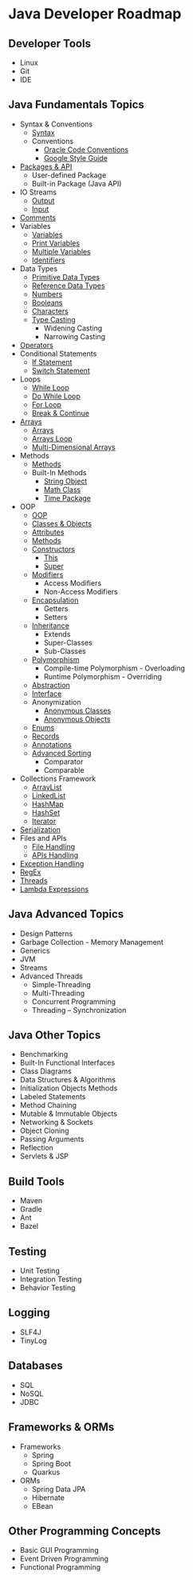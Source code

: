 # Java Developer Roadmap

## Developer Tools
* Linux
* Git
* IDE

## Java Fundamentals Topics
* Syntax & Conventions
  * [Syntax](https://www.w3schools.com/java/java_syntax.asp)
  * Conventions
    * [Oracle Code Conventions](https://www.oracle.com/technetwork/java/codeconventions-150003.pdf)
    * [Google Style Guide](https://google.github.io/styleguide/javaguide.html)
* [Packages & API](https://www.w3schools.com/java/java_packages.asp)
  * User-defined Package
  * Built-in Package (Java API)
* IO Streams
  * [Output](https://www.w3schools.com/java/java_output.asp)
  * [Input](https://www.w3schools.com/java/java_user_input.asp)
* [Comments](https://www.w3schools.com/java/java_comments.asp)
* Variables
  * [Variables](https://www.w3schools.com/java/java_variables.asp)
  * [Print Variables](https://www.w3schools.com/java/java_variables_print.asp)
  * [Multiple Variables](https://www.w3schools.com/java/java_variables_multiple.asp)
  * [Identifiers](https://www.w3schools.com/java/java_variables_identifiers.asp)
* Data Types
  * [Primitive Data Types](https://www.w3schools.com/java/java_data_types.asp)
  * [Reference Data Types](https://www.w3schools.com/java/java_data_types_non-prim.asp)
  * [Numbers](https://www.w3schools.com/java/java_data_types_numbers.asp)
  * [Booleans](https://www.w3schools.com/java/java_data_types_boolean.asp)
  * [Characters](https://www.w3schools.com/java/java_data_types_characters.asp)
  * [Type Casting](https://www.w3schools.com/java/java_type_casting.asp)
    * Widening Casting
    * Narrowing Casting
* [Operators](https://www.w3schools.com/java/java_operators.asp)
* Conditional Statements
  * [If Statement](https://www.w3schools.com/java/java_conditions.asp)
  * [Switch Statement](https://www.w3schools.com/java/java_switch.asp)
* Loops
  * [While Loop](https://www.w3schools.com/java/java_while_loop.asp)
  * [Do While Loop](https://www.w3schools.com/java/java_while_loop_do.asp)
  * [For Loop](https://www.w3schools.com/java/java_for_loop.asp)
  * [Break & Continue](https://www.w3schools.com/java/java_break.asp)
* [Arrays](https://www.w3schools.com/java/java_arrays.asp)
  * [Arrays](https://www.w3schools.com/java/java_arrays.asp)
  * [Arrays Loop](https://www.w3schools.com/java/java_arrays_loop.asp)
  * [Multi-Dimensional Arrays](https://www.w3schools.com/java/java_arrays_multi.asp)
* Methods
  * [Methods](https://www.w3schools.com/java/java_methods.asp)
  * Built-In Methods
    * [String Object](https://www.w3schools.com/java/java_strings.asp)
    * [Math Class](https://www.w3schools.com/java/java_math.asp)
    * [Time Package](https://www.w3schools.com/java/java_date.asp)
* OOP
  * [OOP](https://www.w3schools.com/java/java_oop.asp)
  * [Classes & Objects](https://www.w3schools.com/java/java_classes.asp)
  * [Attributes](https://www.w3schools.com/java/java_class_attributes.asp)
  * [Methods](https://www.w3schools.com/java/java_class_methods.asp)
  * [Constructors](https://www.w3schools.com/java/java_constructors.asp)
    * [This](https://www.w3schools.com/java/ref_keyword_this.asp)
    * [Super](https://www.w3schools.com/java/ref_keyword_super.asp)
  * [Modifiers](https://www.w3schools.com/java/java_modifiers.asp)
    * Access Modifiers
    * Non-Access Modifiers
  * [Encapsulation](https://www.w3schools.com/java/java_encapsulation.asp)
    * Getters
    * Setters
  * [Inheritance](https://www.w3schools.com/java/java_inheritance.asp)
    * Extends
    * Super-Classes
    * Sub-Classes
  * [Polymorphism](https://www.geeksforgeeks.org/polymorphism-in-java/)
    * Compile-time Polymorphism - Overloading
    * Runtime Polymorphism - Overriding
  * [Abstraction](https://www.w3schools.com/java/java_abstract.asp)
  * [Interface](https://www.w3schools.com/java/java_interface.asp)
  * Anonymization
    * [Anonymous Classes](https://www.baeldung.com/java-anonymous-classes)
    * [Anonymous Objects](https://www.geeksforgeeks.org/anonymous-object-in-java/)
  * [Enums](https://www.w3schools.com/java/java_enums.asp)
  * [Records](https://www.baeldung.com/java-record-keyword)
  * [Annotations](https://www.geeksforgeeks.org/annotations-in-java/)
  * [Advanced Sorting](https://www.w3schools.com/java/java_advanced_sorting.asp)
    * Comparator
    * Comparable
* Collections Framework
  * [ArrayList](https://www.w3schools.com/java/java_arraylist.asp)
  * [LinkedList](https://www.w3schools.com/java/java_linkedlist.asp)
  * [HashMap](https://www.w3schools.com/java/java_hashmap.asp)
  * [HashSet](https://www.w3schools.com/java/java_hashset.asp)
  * [Iterator](https://www.w3schools.com/java/java_iterator.asp)
* [Serialization](https://www.baeldung.com/java-serialization)
* Files and APIs
  * [File Handling](https://www.w3schools.com/java/java_files.asp)
  * [APIs Handling](https://www.baeldung.com/java-9-http-client)
* [Exception Handling](https://www.w3schools.com/java/java_try_catch.asp)
* [RegEx](https://www.w3schools.com/java/java_regex.asp)
* [Threads](https://www.w3schools.com/java/java_threads.asp)
* [Lambda Expressions](https://www.w3schools.com/java/java_lambda.asp)

## Java Advanced Topics
* Design Patterns
* Garbage Collection - Memory Management
* Generics
* JVM
* Streams
* Advanced Threads
  * Simple-Threading
  * Multi-Threading
  * Concurrent Programming
  * Threading – Synchronization

## Java Other Topics
* Benchmarking
* Built-In Functional Interfaces
* Class Diagrams
* Data Structures & Algorithms
* Initialization Objects Methods
* Labeled Statements
* Method Chaining
* Mutable & Immutable Objects
* Networking & Sockets
* Object Cloning
* Passing Arguments
* Reflection
* Servlets & JSP

## Build Tools
* Maven
* Gradle
* Ant
* Bazel

## Testing
* Unit Testing
* Integration Testing
* Behavior Testing

## Logging
* SLF4J
* TinyLog

## Databases
* SQL
* NoSQL
* JDBC

## Frameworks & ORMs
* Frameworks
  * Spring 
  * Spring Boot
  * Quarkus
* ORMs
  * Spring Data JPA
  * Hibernate
  * EBean

## Other Programming Concepts
* Basic GUI Programming
* Event Driven Programming
* Functional Programming